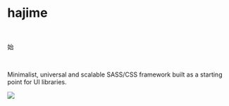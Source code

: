 # hajime

<br>

始

<br>

Minimalist, universal and scalable SASS/CSS framework built as a starting point for UI libraries.

<img src="https://raw.githubusercontent.com/new-fantastic/hajime/master/hajimeArchitecture.jpg"></img>
